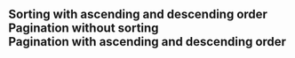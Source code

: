 <h2>
Sorting with ascending and descending order<br/>
Pagination without sorting<br/>
Pagination with ascending and descending order<br/>

</h2>
